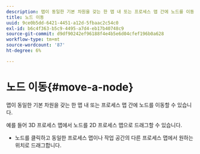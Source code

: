 ```yaml
---
description: 맵이 동일한 기본 차원을 갖는 한 맵 내 또는 프로세스 맵 간에 노드를 이동할 수 있습니다.
title: 노드 이동
uuid: 9ce0b5dd-6421-4451-a12d-5fbaac2c54c0
exl-id: b6c4f363-b5c9-4495-a7d4-eb17b40748c9
source-git-commit: d9df90242ef96188f4e4b5e6d04cfef196b0a628
workflow-type: tm+mt
source-wordcount: '87'
ht-degree: 6%

---
```


# 노드 이동{#move-a-node}

맵이 동일한 기본 차원을 갖는 한 맵 내 또는 프로세스 맵 간에 노드를 이동할 수 있습니다.

예를 들어 3D 프로세스 맵에서 노드를 2D 프로세스 맵으로 드래그할 수 있습니다.

* 노드를 클릭하고 동일한 프로세스 맵이나 작업 공간의 다른 프로세스 맵에서 원하는 위치로 드래그합니다.
